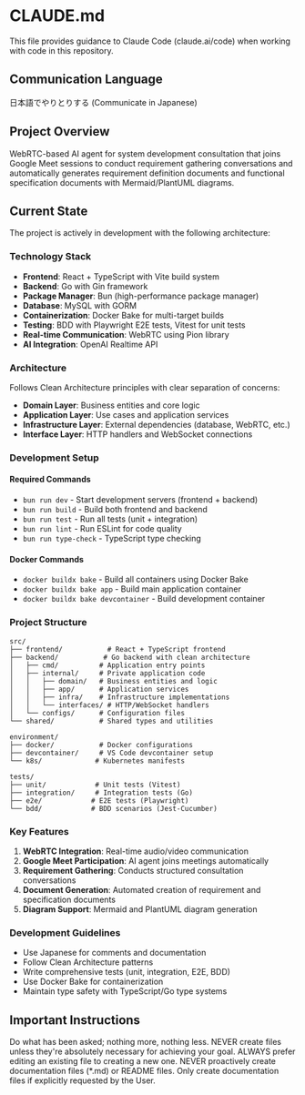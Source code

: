 # CLAUDE.md

This file provides guidance to Claude Code (claude.ai/code) when working with code in this repository.

## Communication Language

日本語でやりとりする (Communicate in Japanese)

## Project Overview

WebRTC-based AI agent for system development consultation that joins Google Meet sessions to conduct requirement gathering conversations and automatically generates requirement definition documents and functional specification documents with Mermaid/PlantUML diagrams.

## Current State

The project is actively in development with the following architecture:

### Technology Stack
- **Frontend**: React + TypeScript with Vite build system
- **Backend**: Go with Gin framework
- **Package Manager**: Bun (high-performance package manager)
- **Database**: MySQL with GORM
- **Containerization**: Docker Bake for multi-target builds
- **Testing**: BDD with Playwright E2E tests, Vitest for unit tests
- **Real-time Communication**: WebRTC using Pion library
- **AI Integration**: OpenAI Realtime API

### Architecture
Follows Clean Architecture principles with clear separation of concerns:
- **Domain Layer**: Business entities and core logic
- **Application Layer**: Use cases and application services
- **Infrastructure Layer**: External dependencies (database, WebRTC, etc.)
- **Interface Layer**: HTTP handlers and WebSocket connections

### Development Setup

#### Required Commands
- `bun run dev` - Start development servers (frontend + backend)
- `bun run build` - Build both frontend and backend
- `bun run test` - Run all tests (unit + integration)
- `bun run lint` - Run ESLint for code quality
- `bun run type-check` - TypeScript type checking

#### Docker Commands
- `docker buildx bake` - Build all containers using Docker Bake
- `docker buildx bake app` - Build main application container
- `docker buildx bake devcontainer` - Build development container

### Project Structure
```
src/
├── frontend/           # React + TypeScript frontend
├── backend/           # Go backend with clean architecture
│   ├── cmd/          # Application entry points
│   ├── internal/     # Private application code
│   │   ├── domain/   # Business entities and logic
│   │   ├── app/      # Application services
│   │   ├── infra/    # Infrastructure implementations
│   │   └── interfaces/ # HTTP/WebSocket handlers
│   └── configs/      # Configuration files
└── shared/           # Shared types and utilities

environment/
├── docker/           # Docker configurations
├── devcontainer/     # VS Code devcontainer setup
└── k8s/             # Kubernetes manifests

tests/
├── unit/            # Unit tests (Vitest)
├── integration/     # Integration tests (Go)
├── e2e/            # E2E tests (Playwright)
└── bdd/            # BDD scenarios (Jest-Cucumber)
```

### Key Features
1. **WebRTC Integration**: Real-time audio/video communication
2. **Google Meet Participation**: AI agent joins meetings automatically
3. **Requirement Gathering**: Conducts structured consultation conversations
4. **Document Generation**: Automated creation of requirement and specification documents
5. **Diagram Support**: Mermaid and PlantUML diagram generation

### Development Guidelines
- Use Japanese for comments and documentation
- Follow Clean Architecture patterns
- Write comprehensive tests (unit, integration, E2E, BDD)
- Use Docker Bake for containerization
- Maintain type safety with TypeScript/Go type systems

## Important Instructions
Do what has been asked; nothing more, nothing less.
NEVER create files unless they're absolutely necessary for achieving your goal.
ALWAYS prefer editing an existing file to creating a new one.
NEVER proactively create documentation files (*.md) or README files. Only create documentation files if explicitly requested by the User.